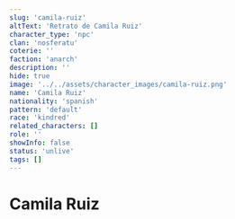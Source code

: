 ```yaml
---
slug: 'camila-ruiz'
altText: 'Retrato de Camila Ruiz'
character_type: 'npc'
clan: 'nosferatu'
coterie: ''
faction: 'anarch'
description: ''
hide: true
image: '../../assets/character_images/camila-ruiz.png'
name: 'Camila Ruiz'
nationality: 'spanish'
pattern: 'default'
race: 'kindred'
related_characters: []
role: ''
showInfo: false
status: 'unlive'
tags: []
---
```


# Camila Ruiz
